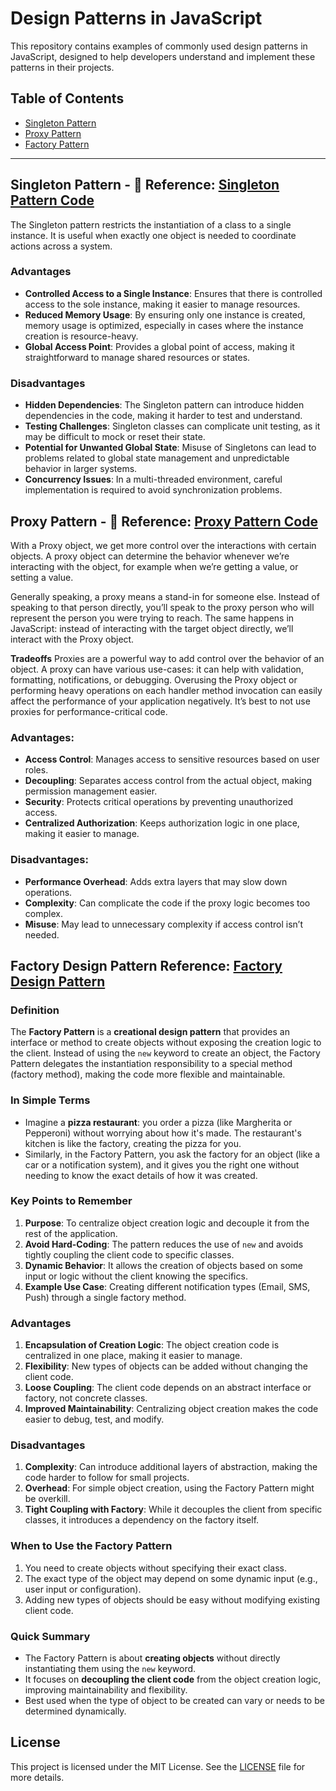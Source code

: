 # Design Patterns in JavaScript

This repository contains examples of commonly used design patterns in JavaScript, designed to help developers understand and implement these patterns in their projects.

## Table of Contents
- [Singleton Pattern](#singleton-pattern)
- [Proxy Pattern](#proxy-pattern)
- [Factory Pattern](#factory-pattern)

---
## Singleton Pattern - 🔗 **Reference:** [Singleton Pattern Code](singletonPattern/counter.js)
The Singleton pattern restricts the instantiation of a class to a single instance. It is useful when exactly one object is needed to coordinate actions across a system.

### Advantages
- **Controlled Access to a Single Instance**: Ensures that there is controlled access to the sole instance, making it easier to manage resources.
- **Reduced Memory Usage**: By ensuring only one instance is created, memory usage is optimized, especially in cases where the instance creation is resource-heavy.
- **Global Access Point**: Provides a global point of access, making it straightforward to manage shared resources or states.

### Disadvantages
- **Hidden Dependencies**: The Singleton pattern can introduce hidden dependencies in the code, making it harder to test and understand.
- **Testing Challenges**: Singleton classes can complicate unit testing, as it may be difficult to mock or reset their state.
- **Potential for Unwanted Global State**: Misuse of Singletons can lead to problems related to global state management and unpredictable behavior in larger systems.
- **Concurrency Issues**: In a multi-threaded environment, careful implementation is required to avoid synchronization problems.

## Proxy Pattern - 🔗 **Reference:** [Proxy Pattern Code](proxyPattern/FileProxy.js)
With a Proxy object, we get more control over the interactions with certain objects. A proxy object can determine the behavior whenever we’re interacting with the object, for example when we’re getting a value, or setting a value.

Generally speaking, a proxy means a stand-in for someone else. Instead of speaking to that person directly, you’ll speak to the proxy person who will represent the person you were trying to reach. The same happens in JavaScript: instead of interacting with the target object directly, we’ll interact with the Proxy object.

**Tradeoffs**
Proxies are a powerful way to add control over the behavior of an object. A proxy can have various use-cases: it can help with validation, formatting, notifications, or debugging.
Overusing the Proxy object or performing heavy operations on each handler method invocation can easily affect the performance of your application negatively. It’s best to not use proxies for performance-critical code.

### Advantages:
- **Access Control**: Manages access to sensitive resources based on user roles.
- **Decoupling**: Separates access control from the actual object, making permission management easier.
- **Security**: Protects critical operations by preventing unauthorized access.
- **Centralized Authorization**: Keeps authorization logic in one place, making it easier to manage.

### Disadvantages:
- **Performance Overhead**: Adds extra layers that may slow down operations.
- **Complexity**: Can complicate the code if the proxy logic becomes too complex.
- **Misuse**: May lead to unnecessary complexity if access control isn’t needed.

## **Factory Design Pattern**  **Reference:** [Factory Design Pattern](/factoryPattern/notificationSystemFactory.js)

### **Definition**  
The **Factory Pattern** is a **creational design pattern** that provides an interface or method to create objects without exposing the creation logic to the client. Instead of using the `new` keyword to create an object, the Factory Pattern delegates the instantiation responsibility to a special method (factory method), making the code more flexible and maintainable.  

### **In Simple Terms**  
- Imagine a **pizza restaurant**: you order a pizza (like Margherita or Pepperoni) without worrying about how it's made. The restaurant's kitchen is like the factory, creating the pizza for you.  
- Similarly, in the Factory Pattern, you ask the factory for an object (like a car or a notification system), and it gives you the right one without needing to know the exact details of how it was created.  

### **Key Points to Remember**  
1. **Purpose**: To centralize object creation logic and decouple it from the rest of the application.  
2. **Avoid Hard-Coding**: The pattern reduces the use of `new` and avoids tightly coupling the client code to specific classes.  
3. **Dynamic Behavior**: It allows the creation of objects based on some input or logic without the client knowing the specifics.  
4. **Example Use Case**: Creating different notification types (Email, SMS, Push) through a single factory method.  

### **Advantages**  
1. **Encapsulation of Creation Logic**: The object creation code is centralized in one place, making it easier to manage.  
2. **Flexibility**: New types of objects can be added without changing the client code.  
3. **Loose Coupling**: The client code depends on an abstract interface or factory, not concrete classes.  
4. **Improved Maintainability**: Centralizing object creation makes the code easier to debug, test, and modify.  

### **Disadvantages**  
1. **Complexity**: Can introduce additional layers of abstraction, making the code harder to follow for small projects.  
2. **Overhead**: For simple object creation, using the Factory Pattern might be overkill.  
3. **Tight Coupling with Factory**: While it decouples the client from specific classes, it introduces a dependency on the factory itself.  


### **When to Use the Factory Pattern**  
1. You need to create objects without specifying their exact class.  
2. The exact type of the object may depend on some dynamic input (e.g., user input or configuration).  
3. Adding new types of objects should be easy without modifying existing client code.  


### **Quick Summary**  
- The Factory Pattern is about **creating objects** without directly instantiating them using the `new` keyword.  
- It focuses on **decoupling the client code** from the object creation logic, improving maintainability and flexibility.  
- Best used when the type of object to be created can vary or needs to be determined dynamically.  



## License
This project is licensed under the MIT License. See the [LICENSE](LICENSE) file for more details.
